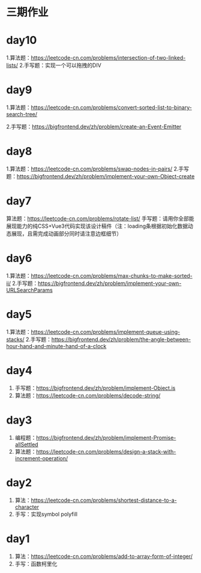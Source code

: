 
# 三期作业

# day10
1.算法题：https://leetcode-cn.com/problems/intersection-of-two-linked-lists/
2.手写题：实现一个可以拖拽的DIV


# day9
1.算法题：https://leetcode-cn.com/problems/convert-sorted-list-to-binary-search-tree/

2.手写题：https://bigfrontend.dev/zh/problem/create-an-Event-Emitter

# day8
1.算法题：https://leetcode-cn.com/problems/swap-nodes-in-pairs/
2.手写题：https://bigfrontend.dev/zh/problem/implement-your-own-Object-create

# day7
算法题：https://leetcode-cn.com/problems/rotate-list/
手写题：请用你全部能展现能力的纯CSS+Vue3代码实现该设计稿件（注：loading条根据初始化数据动态展现，且需完成动画部分同时请注意边框细节）

# day6 
1.算法题：https://leetcode-cn.com/problems/max-chunks-to-make-sorted-ii/
2.手写题：https://bigfrontend.dev/zh/problem/implement-your-own-URLSearchParams
# day5 
1.算法题：https://leetcode-cn.com/problems/implement-queue-using-stacks/
2.手写题：https://bigfrontend.dev/zh/problem/the-angle-between-hour-hand-and-minute-hand-of-a-clock
# day4 
1. 手写题：https://bigfrontend.dev/zh/problem/implement-Object.is
2. 算法题：https://leetcode-cn.com/problems/decode-string/

# day3
1. 编程题：https://bigfrontend.dev/zh/problem/implement-Promise-allSettled
2. 算法题：https://leetcode-cn.com/problems/design-a-stack-with-increment-operation/
# day2
1. 算法：https://leetcode-cn.com/problems/shortest-distance-to-a-character
2. 手写：实现symbol polyfill

# day1 
1. 算法：https://leetcode-cn.com/problems/add-to-array-form-of-integer/
2. 手写：函数柯里化
